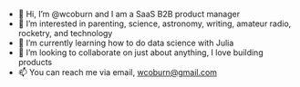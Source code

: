 - 👋 Hi, I’m @wcoburn and I am a SaaS B2B product manager
- 👀 I’m interested in parenting, science, astronomy, writing, amateur radio, rocketry, and technology
- 🌱 I’m currently learning how to do data science with Julia
- 💞️ I’m looking to collaborate on just about anything, I love building products
- 📫 You can reach me via email, wcoburn@gmail.com 

<!---
wcoburn/wcoburn is a ✨ special ✨ repository because its `README.md` (this file) appears on your GitHub profile.
You can click the Preview link to take a look at your changes.
--->

